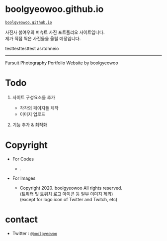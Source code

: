 # boolgyeowoo.github.io

  [```boolgyeowoo.github.io```](https://boolgyeowoo.github.io)   
  
  사진사 붉여우의 퍼슈트 사진 포트폴리오 사이트입니다.   
  제가 직접 찍은 사진들을 올릴 예정입니다.   
  
  testtesttesttest asrtdhneio


******

Fursuit Photography Portfolio Website by boolgyeowoo


# Todo
 1. 사이트 구성요소들 추가
    * 각각의 페이지들 제작
    * 이미지 업로드

 2. 기능 추가 & 최적화
    


# Copyright
* For Codes
    + .

* For Images   
    + Copyright 2020. boolgyeowoo All rights reserved.   
    (트위터 및 트위치 로고 아이콘 등 일부 이미지 제외)   
    (except for logo icon of Twitter and Twitch, etc)   
    

# contact
   * Twitter : [```@boolgyeowoo```](https://twitter.com/boolgyeowoo)
